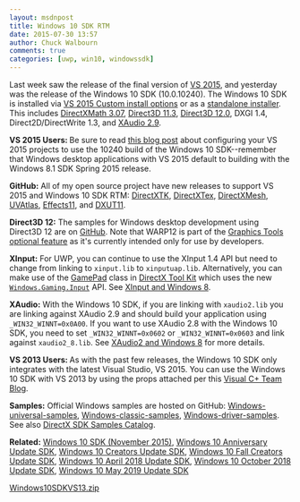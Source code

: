 ```yaml
---
layout: msdnpost
title: Windows 10 SDK RTM
date: 2015-07-30 13:57
author: Chuck Walbourn
comments: true
categories: [uwp, win10, windowssdk]
---
```

Last week saw the release of the final version of <a href="https://walbourn.github.io/visual-studio-2015-rtm/">VS 2015</a>, and yesterday was the release of the Windows 10 SDK (10.0.10240). The Windows 10 SDK is installed via <a href="https://devblogs.microsoft.com/somasegar/building-apps-for-windows-10-with-visual-studio-2015/">VS 2015 Custom install options</a> or as a <a href="https://go.microsoft.com/fwlink/p/?LinkId=619296">standalone installer</a>. This includes <a href="https://walbourn.github.io/directxmath-3-07/">DirectXMath 3.07</a>, <a href="https://docs.microsoft.com/en-us/windows/desktop/direct3d11/direct3d-11-3-features">Direct3D 11.3</a>, <a href="https://docs.microsoft.com/en-us/windows/desktop/direct3d12/direct3d-12-graphics">Direct3D 12.0</a>, DXGI 1.4, Direct2D/DirectWrite 1.3, and <a href="https://docs.microsoft.com/en-us/windows/desktop/xaudio2/xaudio2-versions">XAudio 2.9</a>.
<!--more-->

<strong>VS 2015 Users: </strong>Be sure to read <a href="https://devblogs.microsoft.com/cppblog/developing-for-windows-10-with-visual-c-2015/">this blog post</a> about configuring your VS 2015 projects to use the 10240 build of the Windows 10 SDK--remember that Windows desktop applications with VS 2015 default to building with the Windows 8.1 SDK Spring 2015 release.

<strong>GitHub:</strong> All of my open source project have new releases to support VS 2015 and Windows 10 SDK RTM: <a href="https://github.com/Microsoft/DirectXTK">DirectXTK</a>, <a href="https://github.com/Microsoft/DirectXTex">DirectXTex</a>, <a href="https://github.com/Microsoft/DirectXMesh">DirectXMesh</a>, <a href="https://github.com/Microsoft/UVAtlas">UVAtlas</a>, <a href="https://github.com/Microsoft/FX11">Effects11</a>, and <a href="https://github.com/Microsoft/DXUT">DXUT11</a>.

<strong>Direct3D 12:</strong> The samples for Windows desktop development using Direct3D 12 are on <a href="https://github.com/Microsoft/DirectX-Graphics-Samples/">GitHub</a>. Note that WARP12 is part of the <a href="https://devblogs.microsoft.com/cppblog/visual-studio-2015-and-graphics-tools-for-windows-10/">Graphics Tools optional feature</a> as it's currently intended only for use by developers.

<strong>XInput:</strong> For UWP, you can continue to use the XInput 1.4 API but need to change from linking to <code>xinput.lib</code> to <code>xinputuap.lib</code>. Alternatively, you can make use of the <a href="https://walbourn.github.io/directx-tool-kit-now-with-gamepads/">GamePad</a> class in <a href="https://github.com/Microsoft/DirectXTK">DirectX Tool Kit</a>  which uses the new <code><a href="https://msdn.microsoft.com/en-us/library/windows/apps/windows.gaming.input">Windows.Gaming.Input</a></code> API. See <a href="https://walbourn.github.io/xinput-and-windows-8/">XInput and Windows 8</a>.

<strong>XAudio:</strong> With the Windows 10 SDK, if you are linking with <code>xaudio2.lib</code> you are linking against XAudio 2.9 and should build your application using ``_WIN32_WINNT=0x0A00``. If you want to use XAudio 2.8 with the Windows 10 SDK, you need to set ``_WIN32_WINNT=0x0602`` or ``_WIN32_WINNT=0x0603`` and link against <code>xaudio2_8.lib</code>. See <a href="https://walbourn.github.io/xaudio2-and-windows-8/">XAudio2 and Windows 8</a> for more details.

<strong>VS 2013 Users: </strong>As with the past few releases, the Windows 10 SDK only integrates with the latest Visual Studio, VS 2015. You can use the Windows 10 SDK with VS 2013 by using the props attached per this <a href="https://devblogs.microsoft.com/cppblog/using-the-windows-8-sdk-with-visual-studio-2010-configuring-multiple-projects/">Visual C+ Team Blog</a>.

<strong>Samples:</strong> Official Windows samples are hosted on GitHub: <a href="https://github.com/Microsoft/Windows-universal-samples">Windows-universal-samples</a>, <a href="https://github.com/Microsoft/Windows-classic-samples">Windows-classic-samples</a>, <a href="https://github.com/Microsoft/Windows-driver-samples">Windows-driver-samples</a>. See also <a href="https://walbourn.github.io/directx-sdk-samples-catalog/">DirectX SDK Samples Catalog</a>.

<b>Related:</b> <a href="https://walbourn.github.io/windows-10-sdk-november-2015/">Windows 10 SDK (November 2015)</a>, <a href="https://walbourn.github.io/windows-10-anniversary-update-sdk/">Windows 10 Anniversary Update SDK</a>, <a href="https://walbourn.github.io/windows-10-creators-update-sdk/">Windows 10 Creators Update SDK</a>, <a href="https://walbourn.github.io/windows-10-fall-creators-update-sdk/">Windows 10 Fall Creators Update SDK</a>, <a href="https://walbourn.github.io/windows-10-april-2018-update-sdk/">Windows 10 April 2018 Update SDK</a>, <a href="https://walbourn.github.io/windows-10-october-2018-update/">Windows 10 October 2018 Update SDK</a>, <a href="https://walbourn.github.io/windows-10-may-2019-update/">Windows 10 May 2019 Update SDK</a>


<a href="https://walbourn.github.io/download/Windows10SDKVS13.zip">Windows10SDKVS13.zip</a>
